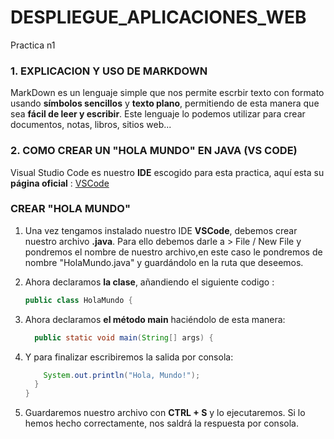 # DESPLIEGUE_APLICACIONES_WEB
Practica n1

### 1. EXPLICACION Y USO DE MARKDOWN

MarkDown es un lenguaje simple que nos permite escrbir texto con formato usando **símbolos sencillos** y **texto plano**, permitiendo de esta manera que sea **fácil de leer y escribir**. Este lenguaje lo podemos utilizar para crear documentos, notas, libros, sitios web...


### 2. COMO CREAR UN "HOLA MUNDO" EN JAVA (VS CODE)

Visual Studio Code es nuestro **IDE** escogido para esta practica, aquí esta su **página oficial** : [VSCode](https://code.visualstudio.com/)

### CREAR "HOLA MUNDO"

1. Una vez tengamos instalado nuestro IDE **VSCode**, debemos crear nuestro archivo **.java**. Para ello debemos darle a > File / New File y pondremos el nombre de nuestro archivo,en este caso le pondremos de nombre "HolaMundo.java" y guardándolo en la ruta que deseemos.

2. Ahora declaramos **la clase**, añandiendo el siguiente codigo :

   ``` java
   public class HolaMundo {
   ```
   
3. Ahora declaramos **el método main** haciéndolo de esta manera:

   ```java
     public static void main(String[] args) {
   ```

4. Y para finalizar escribiremos la salida por consola:

   ```java
       System.out.println("Hola, Mundo!");
     }
   }
   ```

5. Guardaremos nuestro archivo con **CTRL + S** y lo ejecutaremos. Si lo hemos hecho correctamente, nos saldrá la respuesta por consola.


 

